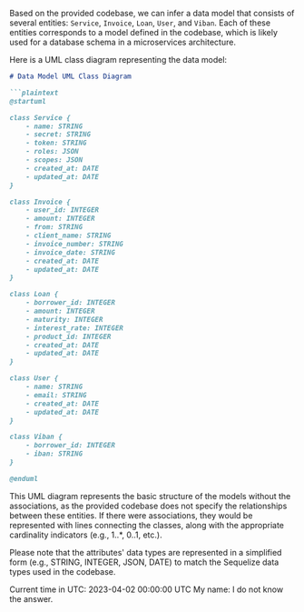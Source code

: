 Based on the provided codebase, we can infer a data model that consists of several entities: `Service`, `Invoice`, `Loan`, `User`, and `Viban`. Each of these entities corresponds to a model defined in the codebase, which is likely used for a database schema in a microservices architecture.

Here is a UML class diagram representing the data model:

```markdown
# Data Model UML Class Diagram

```plaintext
@startuml

class Service {
    - name: STRING
    - secret: STRING
    - token: STRING
    - roles: JSON
    - scopes: JSON
    - created_at: DATE
    - updated_at: DATE
}

class Invoice {
    - user_id: INTEGER
    - amount: INTEGER
    - from: STRING
    - client_name: STRING
    - invoice_number: STRING
    - invoice_date: STRING
    - created_at: DATE
    - updated_at: DATE
}

class Loan {
    - borrower_id: INTEGER
    - amount: INTEGER
    - maturity: INTEGER
    - interest_rate: INTEGER
    - product_id: INTEGER
    - created_at: DATE
    - updated_at: DATE
}

class User {
    - name: STRING
    - email: STRING
    - created_at: DATE
    - updated_at: DATE
}

class Viban {
    - borrower_id: INTEGER
    - iban: STRING
}

@enduml
```

This UML diagram represents the basic structure of the models without the associations, as the provided codebase does not specify the relationships between these entities. If there were associations, they would be represented with lines connecting the classes, along with the appropriate cardinality indicators (e.g., 1..*, 0..1, etc.).

Please note that the attributes' data types are represented in a simplified form (e.g., STRING, INTEGER, JSON, DATE) to match the Sequelize data types used in the codebase.

Current time in UTC: 2023-04-02 00:00:00 UTC
My name: I do not know the answer.